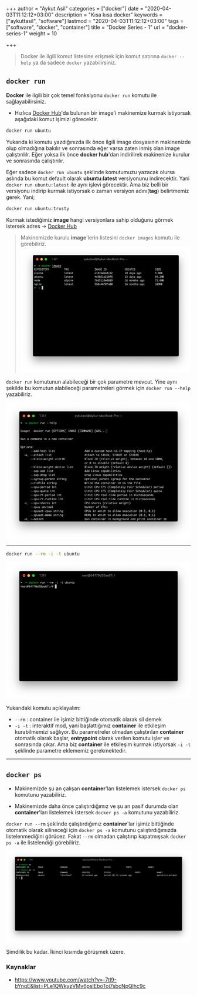 +++
author = "Aykut Asil"
categories = ["docker"]
date = "2020-04-03T11:12:12+03:00"
description = "Kısa kısa docker"
keywords = ["aykuttasil", "software"]
lastmod = "2020-04-03T11:12:12+03:00"
tags = ["software", "docker", "container"]
title = "Docker Series - 1"
url = "docker-series-1"
weight = 10

+++

> Docker ile ilgili komut listesine erişmek için komut satırına `docker --help` ya da sadece `docker` yazabilirsiniz.

## `docker run`

**Docker** ile ilgili bir çok temel fonksiyonu `docker run` komutu ile sağlayabilirsiniz.

- Hızlıca [Docker Hub](https://hub.docker.com/)'da bulunan bir image'i makinemize kurmak istiyorsak aşağıdaki komut işimizi görecektir.

```bash
docker run ubuntu
```

Yukarıda ki komutu yazdığınızda ilk önce ilgili image dosyasının makinenizde olup olmadığına bakılır ve sonrasında eğer varsa zaten inmiş olan image çalıştırılılr. Eğer yoksa ilk önce **docker hub**'dan indirilirek makinenize kurulur ve sonrasında çalıştırılır.

Eğer sadece `docker run ubuntu` şeklinde komutumuzu yazacak olursa aslında bu komut default olarak **ubuntu:latest** versiyonunu indirecektir. Yani `docker run ubuntu:latest` ile aynı işlevi görecektir. Ama biz belli bir versiyonu indirip kurmak istiyorsak o zaman versiyon adını(**tag**) belirtmemiz gerek. Yani;

```bash
docker run ubuntu:trusty
```

Kurmak istediğimiz **image** hangi versiyonlara sahip olduğunu görmek istersek adres -> [Docker Hub](https://hub.docker.com/)

> Makinemizde kurulu **image**'lerin listesini `docker images` komutu ile görebiliriz.
> <img src="/img/docker_images.png" />

`docker run` komutunun alabileceği bir çok parametre mevcut. Yine aynı şekilde bu komutun alabileceği parametreleri görmek için `docker run --help` yazabiliriz.

<img src="/img/docker_run_help.png" />

---

```bash
docker run --rm -i -t ubuntu
```

<img src="/img/docker_run_rm_i_t.png" />

Yukarıdaki komutu açıklayalım:

- `--rm` : container ile işimiz bittiğinde otomatik olarak sil demek
- `-i -t` : interaktif mod, yani başlattığımız **container** ile etkileşim kurabilmemizi sağlıyor. Bu parametreler olmadan çalıştırılan **container** otomatik olarak başlar, **entrypoint** olarak verilen komutu işler ve sonrasında çıkar. Ama biz **container** ile etkileşim kurmak istiyorsak `-i -t` şeklinde parametre eklememiz gerekmektedir.

---

## `docker ps`

- Makinemizde şu an çalışan **container**'ları listelemek istersek `docker ps` komutunu yazabiliriz.

- Makinemizde daha önce çalıştırdığımız ve şu an pasif durumda olan **container**'ları listelemek istersek `docker ps -a` komutunu yazabiliriz.

`docker run --rm` şeklinde çalıştırdığımız **container**'lar işimiz bittiğinde otomatik olarak silineceği için `docker ps -a` komutunu çalıştırdığımızda listelenmediğini görücez. Fakat `--rm` olmadan çalıştırıp kapatmışsak `docker ps -a` ile listelendiği görebiliriz.

<img src="/img/docker_ps_a.png" />

Şimdilik bu kadar. İkinci kısımda görüşmek üzere.

### Kaynaklar

- <https://www.youtube.com/watch?v=-7tl9-bYnqE&list=PLe1QWkyzVMv6psIEboToi7sbcNpQlhc9c>
